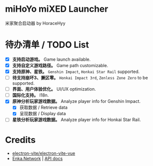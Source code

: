 # miHoYo miXED Launcher
米家聚合启动器 by HoraceHyy
# 待办清单 / TODO List
- [x] **支持启动游戏。** Game launch available.
- [x] **支持自定义游戏路径。** Game path customizable.
- [x] **支持原神、星铁。** `Genshin Impact`, `Honkai Star Rail` supported.
- [ ] **待支持崩坏3、撅区零。** `Honkai Impact 3rd`, `Zenless Zone Zero` to be supported.
- [ ] **界面、用户体验优化。** UI/UX optimization.
- [ ] **国际化支持。** I18n.
- [x] **原神分析玩家游戏数据。** Analyze player info for Genshin Impact.
  - [x] 获取数据 / Retrieve data
  - [x] 呈现数据 / Display data
- [ ] **星铁分析玩家游戏数据。** Analyze player info for Honkai Star Rail.
# Credits
- [electron-vite/electron-vite-vue](https://github.com/electron-vite/electron-vite-vue)
- [Enka.Network](https://enka.network) | [API docs](https://github.com/EnkaNetwork/API-docs)
